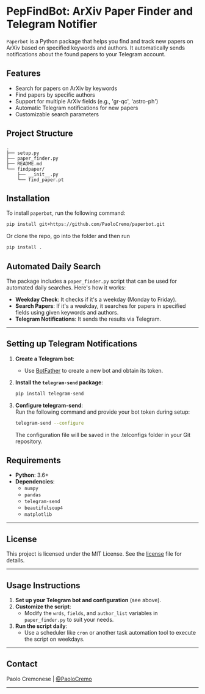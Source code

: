 # PepFindBot: ArXiv Paper Finder and Telegram Notifier

`Paperbot` is a Python package that helps you find and track new papers on ArXiv based on specified keywords and authors. It automatically sends notifications about the found papers to your Telegram account.

## Features

- Search for papers on ArXiv by keywords
- Find papers by specific authors
- Support for multiple ArXiv fields (e.g., 'gr-qc', 'astro-ph')
- Automatic Telegram notifications for new papers
- Customizable search parameters

## Project Structure
```
.  
├── setup.py  
├── paper_finder.py
├── README.md  
└── findpaper/  
    ├── __init__.py
    └── find_paper.pt
```

## Installation

To install `paperbot`, run the following command:  
```bash
pip install git+https://github.com/PaoloCremo/paperbot.git
```

Or clone the repo, go into the folder and then run  
```bash
pip install .
```

## Automated Daily Search

The package includes a `paper_finder.py` script that can be used for automated daily searches. Here's how it works:

- **Weekday Check**: It checks if it's a weekday (Monday to Friday).
- **Search Papers**: If it's a weekday, it searches for papers in specified fields using given keywords and authors.
- **Telegram Notifications**: It sends the results via Telegram.

---

## Setting up Telegram Notifications

1. **Create a Telegram bot**:
   - Use [BotFather](https://core.telegram.org/bots#botfather) to create a new bot and obtain its token.

2. **Install the `telegram-send` package**:
   ```bash
   pip install telegram-send
   ```
3. **Configure telegram-send**:  
    Run the following command and provide your bot token during setup:
    ```bash
    telegram-send --configure
    ```
    The configuration file will be saved in the .telconfigs folder in your Git repository.

## Requirements

- **Python**: 3.6+
- **Dependencies**:
  - `numpy`
  - `pandas`
  - `telegram-send`
  - `beautifulsoup4`
  - `matplotlib`

---

## License

This project is licensed under the MIT License. See the [license](LICENSE.md) file for details.

---

## Usage Instructions

1. **Set up your Telegram bot and configuration** (see above).
2. **Customize the script**:
   - Modify the `wrds`, `fields`, and `author_list` variables in `paper_finder.py` to suit your needs.
3. **Run the script daily**:
   - Use a scheduler like `cron` or another task automation tool to execute the script on weekdays.

---

## Contact

Paolo Cremonese | [@PaoloCremo](https://github.com/PaoloCremo)

---